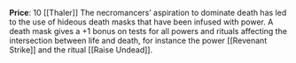 **Price**: 10 [[Thaler]]
The necromancers’ aspiration to dominate death has led to the use of hideous death masks that have been infused with power. A death mask gives a +1 bonus on tests for all powers and rituals affecting the intersection between life and death, for instance the power [[Revenant Strike]] and the ritual [[Raise Undead]].